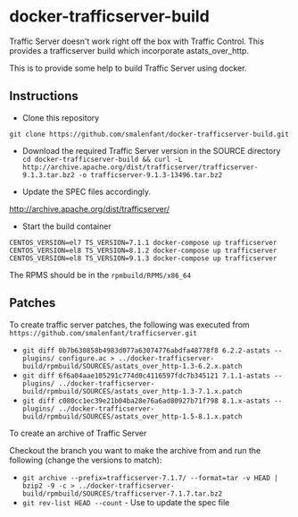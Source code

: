 # docker-trafficserver-build

Traffic Server doesn't work right off the box with Traffic Control. This provides a trafficserver build which incorporate astats_over_http.

This is to provide some help to build Traffic Server using docker.

## Instructions

- Clone this repository

`git clone https://github.com/smalenfant/docker-trafficserver-build.git`

- Download the required Traffic Server version in the SOURCE directory
`cd docker-trafficserver-build && curl -L http://archive.apache.org/dist/trafficserver/trafficserver-9.1.3.tar.bz2 -o trafficserver-9.1.3-13496.tar.bz2`

- Update the SPEC files accordingly. 


http://archive.apache.org/dist/trafficserver/

- Start the build container

```
CENTOS_VERSION=el7 TS_VERSION=7.1.1 docker-compose up trafficserver
CENTOS_VERSION=el8 TS_VERSION=8.1.2 docker-compose up trafficserver
CENTOS_VERSION=el8 TS_VERSION=9.1.3 docker-compose up trafficserver
```

The RPMS should be in the `rpmbuild/RPMS/x86_64` 

## Patches

To create traffic server patches, the following was executed from `https://github.com/smalenfant/trafficserver.git`

- `git diff 0b7b630858b4983d077a63074776abdfa48778f8 6.2.2-astats -- plugins/ configure.ac > ../docker-trafficserver-build/rpmbuild/SOURCES/astats_over_http-1.3-6.2.x.patch`
- `git diff 6f6a04aae105291c774d0c4116597fdc7b345121 7.1.1-astats -- plugins/ ../docker-trafficserver-build/rpmbuild/SOURCES/astats_over_http-1.3-7.1.x.patch`
- `git diff c080cc1ec39e21b04ba28e76a6ad80927b71f798 8.1.x-astats -- plugins/ ../docker-trafficserver-build/rpmbuild/SOURCES/astats_over_http-1.5-8.1.x.patch`

To create an archive of Traffic Server

Checkout the branch you want to make the archive from and run the following (change the versions to match):

- `git archive --prefix=trafficserver-7.1.7/ --format=tar -v HEAD | bzip2 -9 -c > ../docker-trafficserver-build/rpmbuild/SOURCES/trafficserver-7.1.7.tar.bz2`
- `git rev-list HEAD --count` - Use to update the spec file

